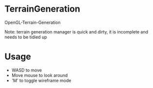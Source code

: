 # TerrainGeneration
OpenGL-Terrain-Generation

Note: terrain generation manager is quick and dirty, it is incomplete and needs to be tidied up

# Usage
- WASD to move
- Move mouse to look around
- 'M' to toggle wireframe mode
